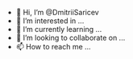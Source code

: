 - 👋 Hi, I’m @DmitriiSaricev
- 👀 I’m interested in ...
- 🌱 I’m currently learning ...
- 💞️ I’m looking to collaborate on ...
- 📫 How to reach me ...

<!---
DmitriiSaricev/DmitriiSaricev is a ✨ special ✨ repository because its `README.md` (this file) appears on your GitHub profile.
You can click the Preview link to take a look at your changes.
--->
